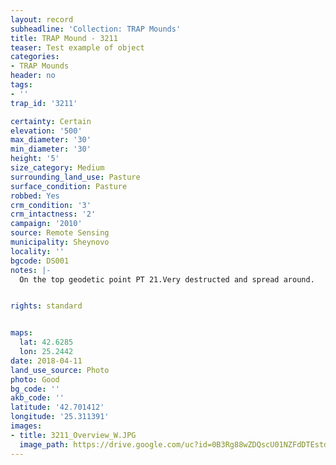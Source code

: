 ```yaml
---
layout: record
subheadline: 'Collection: TRAP Mounds'
title: TRAP Mound - 3211
teaser: Test example of object
categories:
- TRAP Mounds
header: no
tags:
- ''
trap_id: '3211'

certainty: Certain
elevation: '500'
max_diameter: '30'
min_diameter: '30'
height: '5'
size_category: Medium
surrounding_land_use: Pasture
surface_condition: Pasture
robbed: Yes
crm_condition: '3'
crm_intactness: '2'
campaign: '2010'
source: Remote Sensing
municipality: Sheynovo
locality: ''
bgcode: DS001
notes: |-
  On the top geodetic point PT 21.Very destructed and spread around.


rights: standard


maps:
  lat: 42.6285
  lon: 25.2442
date: 2018-04-11
land_use_source: Photo
photo: Good
bg_code: ''
akb_code: ''
latitude: '42.701412'
longitude: '25.311391'
images:
- title: 3211_Overview_W.JPG
  image_path: https://drive.google.com/uc?id=0B3Rg88wZDQscU01NZFdDTEstdzg
---
```

